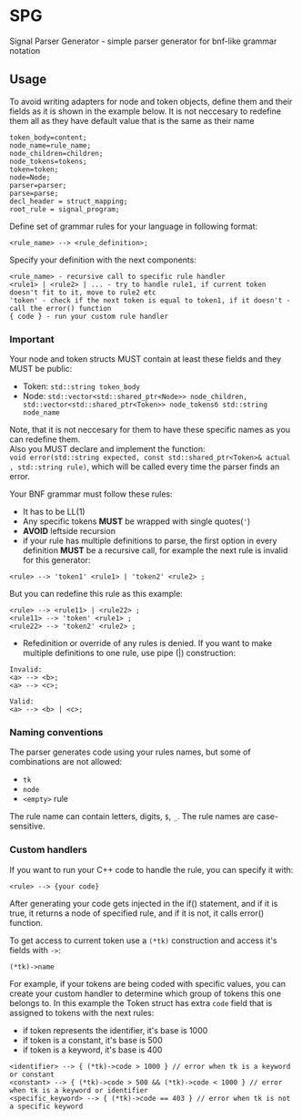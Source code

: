 # SPG
Signal Parser Generator - simple parser generator for bnf-like grammar notation
## Usage
To avoid writing adapters for node and token objects, define them and their fields as it is shown in the example below. It is not neccesary to redefine them all as they have default value that is the same as their name
```
token_body=content;
node_name=rule_name;
node_children=children;
node_tokens=tokens;
token=token;
node=Node;
parser=parser;
parse=parse;
decl_header = struct_mapping;
root_rule = signal_program;
```

Define set of grammar rules for your language in following format:
```
<rule_name> --> <rule_definition>;
```

Specify your definition with the next components:

```
<rule_name> - recursive call to specific rule handler
<rule1> | <rule2> | ... - try to handle rule1, if current token doesn't fit to it, move to rule2 etc
'token' - check if the next token is equal to token1, if it doesn't - call the error() function
{ code } - run your custom rule handler
```

### Important

Your node and token structs MUST contain at least these fields and they MUST be public:

- Token: `std::string token_body`
- Node: `std::vector<std::shared_ptr<Node>> node_children, std::vector<std::shared_ptr<Token>> node_tokensб std::string node_name`

Note, that it is not neccesary for them to have these specific names as you can redefine them.  
Also you MUST declare and implement the function:  
  `void error(std::string expected, const std::shared_ptr<Token>& actual , std::string rule)`, 
which will be called every time the parser finds an error.

Your BNF grammar must follow these rules:
- It has to be LL(1)
- Any specific tokens **MUST** be wrapped with single quotes(`'`)
- **AVOID** leftside recursion
- if your rule has multiple definitions to parse, the first option in every definition **MUST** be a recursive call, for example the next rule is invalid for this generator:
```
<rule> --> 'token1' <rule1> | 'token2' <rule2> ;
```
But you can redefine this rule as this example:
```
<rule> --> <rule11> | <rule22> ;
<rule11> --> 'token' <rule1> ;
<rule22> --> 'token2' <rule2> ;
```
- Refedinition or override of any rules is denied. If you want to make multiple definitions to one rule, use pipe (|) construction:
```
Invalid:
<a> --> <b>;
<a> --> <c>;
```
```
Valid:
<a> --> <b> | <c>;
```

### Naming conventions

The parser generates code using your rules names, but some of combinations are not allowed:
- `tk`
- `node`
- `<empty>` rule

The rule name can contain letters, digits, `$`, `_`. The rule names are case-sensitive.

### Custom handlers

If you want to run your C++ code to handle the rule, you can specify it with:
```
<rule> --> {your code}
```
After generating your code gets injected in the if() statement, and if it is true, it returns a node of specified rule, and if it is not, it calls error() function.

To get access to current token use a `(*tk)` construction and access it's fields with `->`:
```
(*tk)->name
```

For example, if your tokens are being coded with specific values, you can create your custom handler to determine which group of tokens this one belongs to.
In this example the Token struct has extra `code` field that is assigned to tokens with the next rules:
- if token represents the identifier, it's base is 1000
- if token is a constant, it's base is 500
- if token is a keyword, it's base is 400
```
<identifier> --> { (*tk)->code > 1000 } // error when tk is a keyword or constant
<constant> --> { (*tk)->code > 500 && (*tk)->code < 1000 } // error when tk is a keyword or identifier
<specific_keyword> --> { (*tk)->code == 403 } // error when tk is not a specific keyword
```


